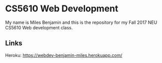 
# CS5610 Web Development
My name is Miles Benjamin and this is the repository for my Fall 2017 NEU CS5610 Web development class.

## Links

Heroku:
https://webdev-benjamin-miles.herokuapp.com/



